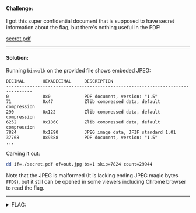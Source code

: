 #### Challenge:

I got this super confidential document that is supposed to have secret information about the flag, but there's nothing useful in the PDF!

[secret.pdf](./secret.pdf ":ignore")

---

#### Solution:

Running `binwalk` on the provided file shows embeded JPEG:

```text
DECIMAL       HEXADECIMAL     DESCRIPTION
--------------------------------------------------------------------------------
0             0x0             PDF document, version: "1.5"
71            0x47            Zlib compressed data, default compression
290           0x122           Zlib compressed data, default compression
6252          0x186C          Zlib compressed data, default compression
7824          0x1E90          JPEG image data, JFIF standard 1.01
37768         0x9388          PDF document, version: "1.5"
...
```

Carving it out:

```bash
dd if=./secret.pdf of=out.jpg bs=1 skip=7824 count=29944
```

Note that the JPEG is malformed (It is lacking ending JPEG magic bytes `FFD9`), but it still can be opened in some viewers including Chrome browser to read the flag.

---

<details><summary>FLAG:</summary>

```text
utflag{file_sandwich_artist}
```

</details>
<br/>
